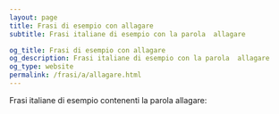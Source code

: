 ```yaml
---
layout: page
title: Frasi di esempio con allagare 
subtitle: Frasi italiane di esempio con la parola  allagare

og_title: Frasi di esempio con allagare 
og_description: Frasi italiane di esempio con la parola  allagare
og_type: website
permalink: /frasi/a/allagare.html
---
```


Frasi italiane di esempio contenenti la parola allagare:


